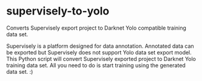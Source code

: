 # supervisely-to-yolo
Converts Supervisely export project to Darknet Yolo compatible training data set.

Supervisely is a platform designed for data annotation. Annotated data can be
exported but Supervisely does not support Yolo data set export model. This
Python script will convert Supervisely exported project to Darknet Yolo training
data set. All you need to do is start training using the generated data set. :)

